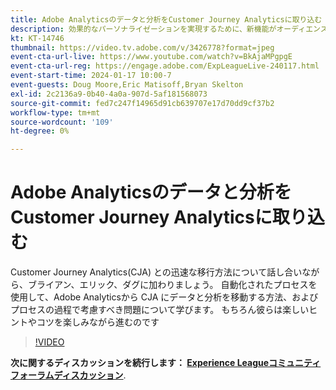 ```yaml
---
title: Adobe Analyticsのデータと分析をCustomer Journey Analyticsに取り込む
description: 効果的なパーソナライゼーションを実現するために、新機能がオーディエンスをより効果的かつ効率的にアクティブ化するのに役立つ方法を説明します。
kt: KT-14746
thumbnail: https://video.tv.adobe.com/v/3426778?format=jpeg
event-cta-url-live: https://www.youtube.com/watch?v=BkAjaMPgpgE
event-cta-url-reg: https://engage.adobe.com/ExpLeagueLive-240117.html
event-start-time: 2024-01-17 10:00-7
event-guests: Doug Moore,Eric Matisoff,Bryan Skelton
exl-id: 2c2136a9-0b40-4a0a-907d-5af181568073
source-git-commit: fed7c247f14965d91cb639707e17d70dd9cf37b2
workflow-type: tm+mt
source-wordcount: '109'
ht-degree: 0%

---
```


# Adobe Analyticsのデータと分析をCustomer Journey Analyticsに取り込む

Customer Journey Analytics(CJA) との迅速な移行方法について話し合いながら、ブライアン、エリック、ダグに加わりましょう。 自動化されたプロセスを使用して、Adobe Analyticsから CJA にデータと分析を移動する方法、およびプロセスの過程で考慮すべき問題について学びます。 もちろん彼らは楽しいヒントやコツを楽しみながら進むのです

>[!VIDEO](https://video.tv.adobe.com/v/3426778/?quality=12&learn=on)

**次に関するディスカッションを続行します： [Experience Leagueコミュニティフォーラムディスカッション](https://experienceleaguecommunities.adobe.com/t5/adobe-analytics-discussions/experience-league-live-post-session-discussion-bringing-your/m-p/646093#M3582)**.

